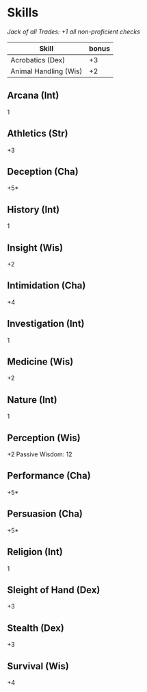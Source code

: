 Skills
======
_Jack of all Trades: +1 all non-proficient checks_


| Skill | bonus |
| --- | --- |
| Acrobatics (Dex) | +3 |
| Animal Handling (Wis) | +2 |

Arcana (Int)
------
1

Athletics (Str)
---------
+3

Deception (Cha)
---------------
+5*

History (Int)
-------------
1

Insight (Wis)
-------------
+2

Intimidation (Cha)
------------------
+4

Investigation (Int)
-------------------
1

Medicine (Wis)
--------------
+2

Nature (Int)
------------
1

Perception (Wis)
----------
+2 
Passive Wisdom: 12

Performance (Cha)
----------------
+5*

Persuasion (Cha)
----------------
+5*

Religion (Int)
--------------
1

Sleight of Hand (Dex)
---------------------
+3

Stealth (Dex)
-------------
+3

Survival (Wis)
--------------
+4

